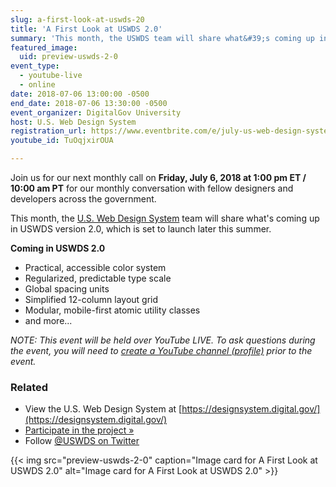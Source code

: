 ```yaml
---
slug: a-first-look-at-uswds-20
title: 'A First Look at USWDS 2.0'
summary: 'This month, the USWDS team will share what&#39;s coming up in version 2&#46;0 which is set to launch later this summer&#46;'
featured_image:
  uid: preview-uswds-2-0
event_type:
  - youtube-live
  - online
date: 2018-07-06 13:00:00 -0500
end_date: 2018-07-06 13:30:00 -0500
event_organizer: DigitalGov University
host: U.S. Web Design System
registration_url: https://www.eventbrite.com/e/july-us-web-design-system-monthly-call-tickets-46807677022
youtube_id: TuOqjxirOUA

---
```


Join us for our next monthly call on **Friday, July 6, 2018 at 1:00 pm ET / 10:00 am PT** for our monthly conversation with fellow designers and developers across the government.

This month, the [U.S. Web Design System](https://designsystem.digital.gov/) team will share what's coming up in USWDS version 2.0, which is set to launch later this summer.

**Coming in USWDS 2.0**

- Practical, accessible color system
- Regularized, predictable type scale
- Global spacing units
- Simplified 12-column layout grid
- Modular, mobile-first atomic utility classes
- and more...

_NOTE: This event will be held over YouTube LIVE. To ask questions during the event, you will need to [create a YouTube channel (profile)](https://support.google.com/youtube/answer/1646861?hl=en) prior to the event._

### Related

- View the U.S. Web Design System at [https://designsystem.digital.gov/](https://designsystem.digital.gov/)
- [Participate in the project »](https://github.com/uswds/uswds)
- Follow [@USWDS on Twitter](https://twitter.com/uswds)


{{< img src="preview-uswds-2-0" caption="Image card for A First Look at USWDS 2.0" alt="Image card for A First Look at USWDS 2.0" >}}

